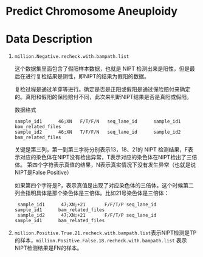 # Predict Chromosome Aneuploidy

# Data Description
1. `million.Negative.recheck.with.bampath.list`

    这个数据集里面包含了假阳样本数据，也就是 NIPT 检测出来是阳性，但是最后在进行复检结果是阴性，即NIPT的结果为假阳的数据。
    
    复检过程是通过羊穿等进行。确定是否是正阳或假阳是通过保险赔付来确定的。真阳和假阳的保险赔付不同，此次来判断NIPT结果是否是真阳或假阳。
    
    数据格式
    ```
    sample_id1      46;XN   F/T/F/N   seq_lane_id      sample_id1     bam_related_files
    sample_id2      46;XN   T/F/F/N   seq_lane_id      sample_id2     bam_related_files
    ```
   关键是第三列，第一到第三字符分别表示13，18、21的 NIPT 检测结果，F表示对应的染色体在NIPT没有检出异常，T表示对应的染色体在NIPT检出了三倍体。
   第四个字符表示真值的结果，N表示真实情况下没有发生异常（也就是说NIPT是False Positive）
   
   如果第四个字符是P，表示真值是出现了对应染色体的三倍体。这个时候第二列会指明具体是那个染色体是三倍体。比如21号染色体是三倍体：
   ```
    sample_id1      47;XN;+21       F/F/T/P seq_lane_id      sample_id1      bam_related_files
    sample_id2      47;XN;+21       F/F/T/P seq_lane_id      sample_id1      bam_related_files
   ```
2. `million.Positive.True.21.recheck.with.bampath.list`表示NIPT检测是TP的样本，`million.Positive.False.18.recheck.with.bampath.list`
表示NIPT检测结果是FN的样本。
   
 